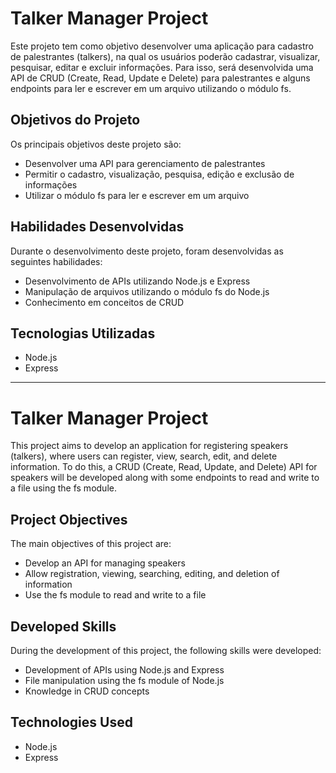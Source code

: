 # Talker Manager Project

Este projeto tem como objetivo desenvolver uma aplicação para cadastro de palestrantes (talkers), na qual os usuários poderão cadastrar, visualizar, pesquisar, editar e excluir informações. Para isso, será desenvolvida uma API de CRUD (Create, Read, Update e Delete) para palestrantes e alguns endpoints para ler e escrever em um arquivo utilizando o módulo fs.

## Objetivos do Projeto

Os principais objetivos deste projeto são:

* Desenvolver uma API para gerenciamento de palestrantes
* Permitir o cadastro, visualização, pesquisa, edição e exclusão de informações
* Utilizar o módulo fs para ler e escrever em um arquivo

## Habilidades Desenvolvidas

Durante o desenvolvimento deste projeto, foram desenvolvidas as seguintes habilidades:

* Desenvolvimento de APIs utilizando Node.js e Express
* Manipulação de arquivos utilizando o módulo fs do Node.js
* Conhecimento em conceitos de CRUD

## Tecnologias Utilizadas

* Node.js
* Express

___________________________________________________________________________________________________________________________________________________________

# Talker Manager Project

This project aims to develop an application for registering speakers (talkers), where users can register, view, search, edit, and delete information. To do this, a CRUD (Create, Read, Update, and Delete) API for speakers will be developed along with some endpoints to read and write to a file using the fs module.

## Project Objectives

The main objectives of this project are:

* Develop an API for managing speakers
* Allow registration, viewing, searching, editing, and deletion of information
* Use the fs module to read and write to a file

## Developed Skills

During the development of this project, the following skills were developed:

* Development of APIs using Node.js and Express
* File manipulation using the fs module of Node.js
* Knowledge in CRUD concepts

## Technologies Used

* Node.js
* Express
